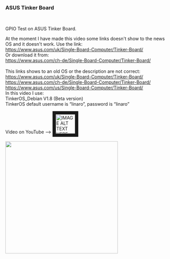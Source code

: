 <h3>ASUS Tinker Board</h3>
</br>

GPIO Test on ASUS Tinker Board.
</br>

At the moment I have made this video some links doesn't show to the news OS and it doesn't work. Use the link:</br> https://www.asus.com/uk/Single-Board-Computer/Tinker-Board/</br>
Or download it from:</br>
https://www.asus.com/ch-de/Single-Board-Computer/Tinker-Board/
</br>
</br>
This links shows to an old OS or the description are not correct: 
</br>
https://www.asus.com/uk/Single-Board-Computer/Tinker-Board/</br> 
https://www.asus.com/ch-de/Single-Board-Computer/Tinker-Board/</br>
https://www.asus.com/us/Single-Board-Computer/Tinker-Board/</br>
In this video I use: </br>
TinkerOS_Debian V1.8 (Beta version) </br>
TinkerOS default username is “linaro”, password is “linaro”
</br>



Video on YouTube --> <a href="https://youtu.be/YrMqdiYJ7MA" target="_blank">
 <img src="https://user-images.githubusercontent.com/36192933/50377674-d0e70800-0621-11e9-9848-b41b02b2e1ac.png" alt="IMAGE ALT TEXT HERE" width="60" border="10" />
</a>
</br>

<img src="https://user-images.githubusercontent.com/36192933/50406661-14c84180-07c9-11e9-8685-73550dbbd438.png" width="350">

